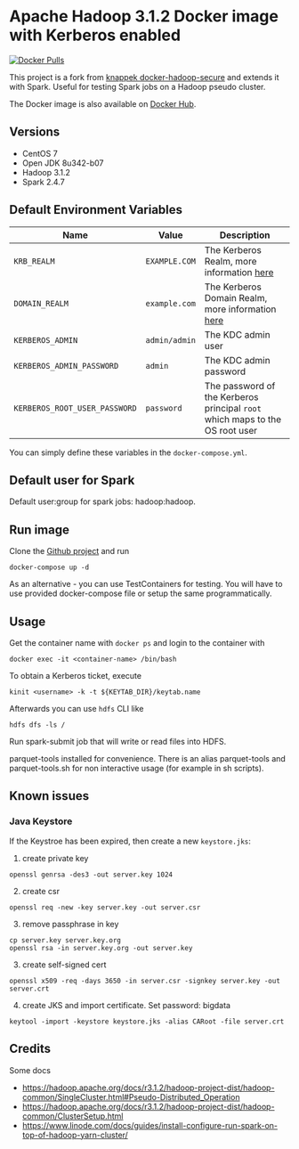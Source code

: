 # Apache Hadoop 3.1.2 Docker image with Kerberos enabled

[![Docker Pulls](https://img.shields.io/docker/pulls/djglock/docker-hadoop-secure.svg)](https://hub.docker.com/r/djglock/docker-hadoop-secure)

This project is a fork from [knappek docker-hadoop-secure](https://github.com/Knappek/docker-hadoop-secure) 
and extends it with Spark. Useful for testing Spark jobs on a Hadoop pseudo cluster.

The Docker image is also available on [Docker Hub](https://hub.docker.com/r/djglock/docker-hadoop-secure).

Versions
--------

* CentOS 7
* Open JDK 8u342-b07 
* Hadoop 3.1.2
* Spark 2.4.7

Default Environment Variables
-----------------------------

| Name | Value | Description |
| ---- | ----  | ---- |
| `KRB_REALM` | `EXAMPLE.COM` | The Kerberos Realm, more information [here](https://web.mit.edu/kerberos/krb5-1.12/doc/admin/conf_files/krb5_conf.html#) |
| `DOMAIN_REALM` | `example.com` | The Kerberos Domain Realm, more information [here](https://web.mit.edu/kerberos/krb5-1.12/doc/admin/conf_files/krb5_conf.html#) |
| `KERBEROS_ADMIN` | `admin/admin` | The KDC admin user |
| `KERBEROS_ADMIN_PASSWORD` | `admin` | The KDC admin password |
| `KERBEROS_ROOT_USER_PASSWORD` | `password` | The password of the Kerberos principal `root` which maps to the OS root user |

You can simply define these variables in the `docker-compose.yml`.

Default user for Spark
-----------------------------
Default user:group for spark jobs: hadoop:hadoop.

Run image
---------

Clone the [Github project](https://github.com/DJ-Glock/docker-hadoop-secure) and run

```
docker-compose up -d
```

As an alternative - you can use TestContainers for testing. You will have to use provided docker-compose file or setup the same programmatically.

Usage
-----

Get the container name with `docker ps` and login to the container with

```
docker exec -it <container-name> /bin/bash
```

To obtain a Kerberos ticket, execute

```
kinit <username> -k -t ${KEYTAB_DIR}/keytab.name
```

Afterwards you can use `hdfs` CLI like

```
hdfs dfs -ls /
```

Run spark-submit job that will write or read files into HDFS.

parquet-tools installed for convenience. There is an alias parquet-tools and parquet-tools.sh for non interactive usage (for example in sh scripts).

Known issues
------------

### Java Keystore

If the Keystroe has been expired, then create a new `keystore.jks`:

1. create private key

```
openssl genrsa -des3 -out server.key 1024
```

2. create csr

```
openssl req -new -key server.key -out server.csr
```

3. remove passphrase in key
```
cp server.key server.key.org
openssl rsa -in server.key.org -out server.key
```

3. create self-signed cert
```
openssl x509 -req -days 3650 -in server.csr -signkey server.key -out server.crt
```

4. create JKS and import certificate. Set password: bigdata
```
keytool -import -keystore keystore.jks -alias CARoot -file server.crt
```


## Credits
Some docs
- https://hadoop.apache.org/docs/r3.1.2/hadoop-project-dist/hadoop-common/SingleCluster.html#Pseudo-Distributed_Operation
- https://hadoop.apache.org/docs/r3.1.2/hadoop-project-dist/hadoop-common/ClusterSetup.html
- https://www.linode.com/docs/guides/install-configure-run-spark-on-top-of-hadoop-yarn-cluster/
